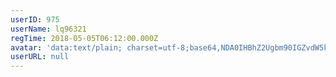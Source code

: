 ```yaml
---
userID: 975
userName: lq96321
regTime: 2018-05-05T06:12:00.000Z
avatar: 'data:text/plain; charset=utf-8;base64,NDA0IHBhZ2Ugbm90IGZvdW5kCg=='
userURL: null
---
```



